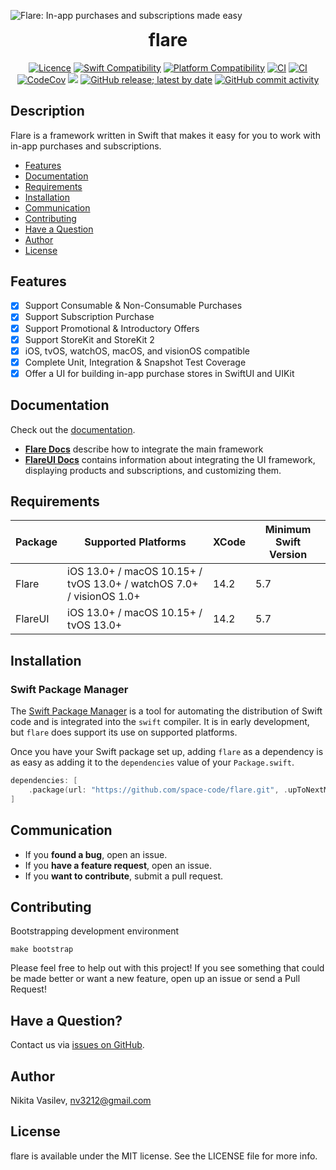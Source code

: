 ![Flare: In-app purchases and subscriptions made easy](https://raw.githubusercontent.com/space-code/flare/dev/Resources/flare.png)

<h1 align="center" style="margin-top: 0px;">flare</h1>

<p align="center">
<a href="https://github.com/space-code/flare/blob/main/LICENSE"><img alt="Licence" src="https://img.shields.io/cocoapods/l/service-core.svg?style=flat"></a> 
<a href="https://swiftpackageindex.com/space-code/flare"><img alt="Swift Compatibility" src="https://img.shields.io/endpoint?url=https%3A%2F%2Fswiftpackageindex.com%2Fapi%2Fpackages%2Fspace-code%2Fflare%2Fbadge%3Ftype%3Dswift-versions"/></a> 
<a href="https://swiftpackageindex.com/space-code/flare"><img alt="Platform Compatibility" src="https://img.shields.io/endpoint?url=https%3A%2F%2Fswiftpackageindex.com%2Fapi%2Fpackages%2Fspace-code%2Fflare%2Fbadge%3Ftype%3Dplatforms"/></a> 
<a href="https://github.com/space-code/flare"><img alt="CI" src="https://github.com/space-code/flare/actions/workflows/flare.yml/badge.svg?branch=main"></a>
<a href="https://github.com/space-code/flare"><img alt="CI" src="https://github.com/space-code/flare/actions/workflows/flare_ui.yml/badge.svg?branch=main"></a>
<a href="https://codecov.io/gh/space-code/flare"><img alt="CodeCov" src="https://codecov.io/gh/space-code/flare/graph/badge.svg?token=WUWUSKQZWY"></a>
<a href="https://github.com/apple/swift-package-manager" alt="Flare on Swift Package Manager" title="Flare on Swift Package Manager"><img src="https://img.shields.io/badge/Swift%20Package%20Manager-compatible-brightgreen.svg" /></a>
<a href="https://codecov.io/gh/space-code/flare"><img alt="GitHub release; latest by date" src="https://img.shields.io/github/v/release/space-code/flare"></a>
<a href="https://codecov.io/gh/space-code/flare"><img alt="GitHub commit activity" src="https://img.shields.io/github/commit-activity/m/space-code/flare"></a>
</p>

## Description
Flare is a framework written in Swift that makes it easy for you to work with in-app purchases and subscriptions.

- [Features](#features)
- [Documentation](#documentation)
- [Requirements](#requirements)
- [Installation](#installation)
- [Communication](#communication)
- [Contributing](#contributing)
- [Have a Question](#have-a-question)
- [Author](#author)
- [License](#license)

## Features
- [x] Support Consumable & Non-Consumable Purchases
- [x] Support Subscription Purchase
- [x] Support Promotional & Introductory Offers
- [x] Support StoreKit and StoreKit 2
- [x] iOS, tvOS, watchOS, macOS, and visionOS compatible
- [x] Complete Unit, Integration & Snapshot Test Coverage
- [x] Offer a UI for building in-app purchase stores in SwiftUI and UIKit

## Documentation
Check out the [documentation](https://space-code.github.io/flare/).

- [**Flare Docs**](https://space-code.github.io/flare/flare/documentation/flare/) describe how to integrate the main framework
- [**FlareUI Docs**](https://space-code.github.io/flare/flareui/documentation/flareui/) contains information about integrating the UI framework, displaying products and subscriptions, and customizing them.

## Requirements

| Package       | Supported Platforms                                                   | XCode | Minimum Swift Version |
| ------------- | --------------------------------------------------------------------- | ----- | --------------------- |
| Flare         | iOS 13.0+ / macOS 10.15+ / tvOS 13.0+ / watchOS 7.0+ / visionOS 1.0+  | 14.2  | 5.7                   |
| FlareUI       | iOS 13.0+ / macOS 10.15+ / tvOS 13.0+                                 | 14.2  | 5.7                   |

## Installation
### Swift Package Manager

The [Swift Package Manager](https://swift.org/package-manager/) is a tool for automating the distribution of Swift code and is integrated into the `swift` compiler. It is in early development, but `flare` does support its use on supported platforms.

Once you have your Swift package set up, adding `flare` as a dependency is as easy as adding it to the `dependencies` value of your `Package.swift`.

```swift
dependencies: [
    .package(url: "https://github.com/space-code/flare.git", .upToNextMajor(from: "2.0.0"))
]
```

## Communication
- If you **found a bug**, open an issue.
- If you **have a feature request**, open an issue.
- If you **want to contribute**, submit a pull request.

## Contributing
Bootstrapping development environment

```
make bootstrap
```

Please feel free to help out with this project! If you see something that could be made better or want a new feature, open up an issue or send a Pull Request!

## Have a Question?

Contact us via [issues on GitHub](https://github.com/space-code/flare/issues).

## Author
Nikita Vasilev, nv3212@gmail.com

## License
flare is available under the MIT license. See the LICENSE file for more info.
